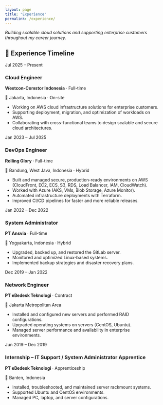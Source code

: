 ```yaml
---
layout: page
title: "Experience"
permalink: /experience/
---
```


*Building scalable cloud solutions and supporting enterprise customers throughout my career journey.*

## 💼 Experience Timeline

<div class="timeline">

  <!-- Cloud Engineer -->
  <div class="timeline-item">
    <div class="timeline-marker"></div>
    <div class="timeline-content">
      <div class="timeline-date">Jul 2025 – Present</div>
      <h3>Cloud Engineer</h3>
      <p><strong>Westcon-Comstor Indonesia</strong> · Full-time</p>
      <p>📍 Jakarta, Indonesia · On-site</p>
      <ul>
        <li>Working on AWS cloud infrastructure solutions for enterprise customers.</li>
        <li>Supporting deployment, migration, and optimization of workloads on AWS.</li>
        <li>Collaborating with cross-functional teams to design scalable and secure cloud architectures.</li>
      </ul>
    </div>
  </div>

  <!-- DevOps Engineer -->
  <div class="timeline-item">
    <div class="timeline-marker"></div>
    <div class="timeline-content">
      <div class="timeline-date">Jan 2023 – Jul 2025</div>
      <h3>DevOps Engineer</h3>
      <p><strong>Rolling Glory</strong> · Full-time</p>
      <p>📍 Bandung, West Java, Indonesia · Hybrid</p>
      <ul>
        <li>Built and managed secure, production-ready environments on AWS (CloudFront, EC2, ECS, S3, RDS, Load Balancer, IAM, CloudWatch).</li>
        <li>Worked with Azure (AKS, VMs, Blob Storage, Azure Monitor).</li>
        <li>Automated infrastructure deployments with Terraform.</li>
        <li>Improved CI/CD pipelines for faster and more reliable releases.</li>
      </ul>
    </div>
  </div>

  <!-- System Administrator -->
  <div class="timeline-item">
    <div class="timeline-marker"></div>
    <div class="timeline-content">
      <div class="timeline-date">Jan 2022 – Dec 2022</div>
      <h3>System Administrator</h3>
      <p><strong>PT Ansvia</strong> · Full-time</p>
      <p>📍 Yogyakarta, Indonesia · Hybrid</p>
      <ul>
        <li>Upgraded, backed up, and restored the GitLab server.</li>
        <li>Monitored and optimized Linux-based systems.</li>
        <li>Implemented backup strategies and disaster recovery plans.</li>
      </ul>
    </div>
  </div>

  <!-- Network Engineer -->
  <div class="timeline-item">
    <div class="timeline-marker"></div>
    <div class="timeline-content">
      <div class="timeline-date">Dec 2019 – Jan 2022</div>
      <h3>Network Engineer</h3>
      <p><strong>PT eBedesk Teknologi</strong> · Contract</p>
      <p>📍 Jakarta Metropolitan Area</p>
      <ul>
        <li>Installed and configured new servers and performed RAID configurations.</li>
        <li>Upgraded operating systems on servers (CentOS, Ubuntu).</li>
        <li>Managed server performance and availability in enterprise environments.</li>
      </ul>
    </div>
  </div>

  <!-- Internship -->
  <div class="timeline-item">
    <div class="timeline-marker"></div>
    <div class="timeline-content">
      <div class="timeline-date">Jun 2019 – Dec 2019</div>
      <h3>Internship – IT Support / System Administrator Apprentice</h3>
      <p><strong>PT eBedesk Teknologi</strong> · Apprenticeship</p>
      <p>📍 Banten, Indonesia</p>
      <ul>
        <li>Installed, troubleshooted, and maintained server rackmount systems.</li>
        <li>Supported Ubuntu and CentOS environments.</li>
        <li>Managed PC, laptop, and server configurations.</li>
      </ul>
    </div>
  </div>

</div>
